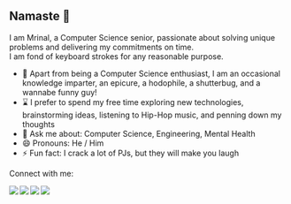 ## Namaste 🙏

I am Mrinal, a Computer Science senior, passionate about solving unique problems and delivering my commitments on time.<br>
I am fond of keyboard strokes for any reasonable purpose.<br>

- 🎉 Apart from being a Computer Science enthusiast, I am an occasional knowledge imparter, an epicure, a hodophile, a shutterbug, and a wannabe funny guy!
- ⌛ I prefer to spend my free time exploring new technologies, brainstorming ideas, listening to Hip-Hop music, and penning down my thoughts
- 💬 Ask me about: Computer Science, Engineering, Mental Health
- 😄 Pronouns: He / Him
- ⚡ Fun fact: I crack a lot of PJs, but they will make you laugh

Connect with me:

[<img align="left" src="https://img.icons8.com/fluent/48/000000/portfolio.png"/>][portfolio]
[<img align="left" src="https://img.icons8.com/color/48/000000/linkedin.png"/>][linkedin]
[<img align="left" src="https://img.icons8.com/fluent/48/000000/twitter.png"/>][twitter]
[<img align="left" src="https://img.icons8.com/fluent/48/000000/instagram-new.png"/>][instagram]

[portfolio]: https://mrinal-pandey.github.io/
[linkedin]: https://www.linkedin.com/in/mrinal-pandey-pes/
[twitter]: https://twitter.com/mrinalpandey_
[instagram]: https://instagram.com/mrinull
